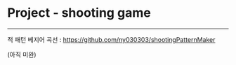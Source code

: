 # Project - shooting game

------------

적 패턴 베지어 곡선 : https://github.com/ny030303/shootingPatternMaker
<br>

(아직 미완)
